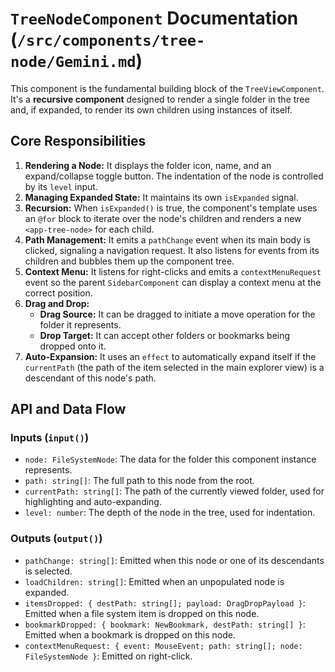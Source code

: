 # `TreeNodeComponent` Documentation (`/src/components/tree-node/Gemini.md`)

This component is the fundamental building block of the `TreeViewComponent`. It's a **recursive component** designed to render a single folder in the tree and, if expanded, to render its own children using instances of itself.

## Core Responsibilities

1.  **Rendering a Node:** It displays the folder icon, name, and an expand/collapse toggle button. The indentation of the node is controlled by its `level` input.
2.  **Managing Expanded State:** It maintains its own `isExpanded` signal.
3.  **Recursion:** When `isExpanded()` is true, the component's template uses an `@for` block to iterate over the node's children and renders a new `<app-tree-node>` for each child.
4.  **Path Management:** It emits a `pathChange` event when its main body is clicked, signaling a navigation request. It also listens for events from its children and bubbles them up the component tree.
5.  **Context Menu:** It listens for right-clicks and emits a `contextMenuRequest` event so the parent `SidebarComponent` can display a context menu at the correct position.
6.  **Drag and Drop:**
    -   **Drag Source:** It can be dragged to initiate a move operation for the folder it represents.
    -   **Drop Target:** It can accept other folders or bookmarks being dropped onto it.
7.  **Auto-Expansion:** It uses an `effect` to automatically expand itself if the `currentPath` (the path of the item selected in the main explorer view) is a descendant of this node's path.

## API and Data Flow

### Inputs (`input()`)

-   `node: FileSystemNode`: The data for the folder this component instance represents.
-   `path: string[]`: The full path to this node from the root.
-   `currentPath: string[]`: The path of the currently viewed folder, used for highlighting and auto-expanding.
-   `level: number`: The depth of the node in the tree, used for indentation.

### Outputs (`output()`)

-   `pathChange: string[]`: Emitted when this node or one of its descendants is selected.
-   `loadChildren: string[]`: Emitted when an unpopulated node is expanded.
-   `itemsDropped: { destPath: string[]; payload: DragDropPayload }`: Emitted when a file system item is dropped on this node.
-   `bookmarkDropped: { bookmark: NewBookmark, destPath: string[] }`: Emitted when a bookmark is dropped on this node.
-   `contextMenuRequest: { event: MouseEvent; path: string[]; node: FileSystemNode }`: Emitted on right-click.